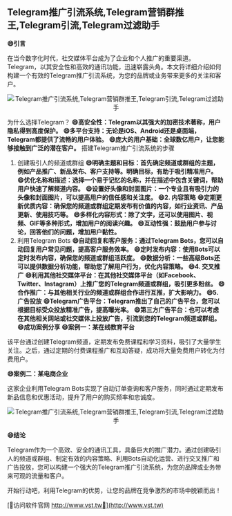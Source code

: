 ## **Telegram推广引流系统,Telegram营销群推王,Telegram引流,Telegram过滤助手**
**😄引言**

在当今数字化时代，社交媒体平台成为了企业和个人推广的重要渠道。Telegram，以其安全性和高效的通讯功能，迅速崭露头角。本文将详细介绍如何构建一个有效的Telegram推广引流系统，为您的品牌或业务带来更多的关注和客户。

 <center><img src="https://vst.tw/MP4/tuiguang/png/5.png" alt="Telegram推广引流系统,Telegram营销群推王,Telegram引流,Telegram过滤助手"></center>

为什么选择Telegram？
**😄高安全性：Telegram以其强大的加密技术著称，用户隐私得到高度保护。**
**😄多平台支持：无论是iOS、Android还是桌面端，Telegram都提供了流畅的用户体验。**
**😄庞大的用户基础：全球数亿用户，让您能够接触到广泛的潜在客户。**
搭建Telegram推广引流系统的步骤
1. 创建吸引人的频道或群组
**😄明确主题和目标：首先确定频道或群组的主题，例如产品推广、新品发布、客户支持等。明确目标，有助于吸引精准用户。**
**😄优化名称和描述：选择一个易于记忆的名称，并在描述中包含关键词，帮助用户快速了解频道内容。**
**😄设置好头像和封面图片：一个专业且有吸引力的头像和封面图片，可以提高用户的信任感和关注度。**
**😄2. 内容策略**
**😄定期更新优质内容：确保您的频道或群组定期发布有价值的内容，如行业资讯、产品更新、使用技巧等。**
**😄多样化内容形式：除了文字，还可以使用图片、视频、GIF等多种形式，增加用户的阅读兴趣。**
**😄互动性强：鼓励用户参与讨论，回答他们的问题，增加用户黏性。**
3. 利用Telegram Bots
**😄自动回复和客户服务：通过Telegram Bots，您可以自动回复用户常见问题，提高客户服务效率。**
**😄定时发布内容：使用Bots可以定时发布内容，确保您的频道或群组活跃度。**
**😄数据分析：一些高级Bots还可以提供数据分析功能，帮助您了解用户行为，优化内容策略。**
**😄4. 交叉推广**
**😄利用其他社交媒体平台：在其他社交媒体平台（如Facebook、Twitter、Instagram）上推广您的Telegram频道或群组，吸引更多粉丝。**
**😄合作推广：与其他相关行业的频道或群组合作进行互推，扩大影响力。**
**😄5. 广告投放**
**😄Telegram广告平台：Telegram推出了自己的广告平台，您可以根据目标受众投放精准广告，提高曝光率。**
**😄第三方广告平台：也可以考虑在其他相关网站或社交媒体上投放广告，引流到您的Telegram频道或群组。**
**😄成功案例分享**
**😄案例一：某在线教育平台**

该平台通过创建Telegram频道，定期发布免费课程和学习资料，吸引了大量学生关注。之后，通过定期的付费课程推广和互动答疑，成功将大量免费用户转化为付费用户。

**😄案例二：某电商企业**

这家企业利用Telegram Bots实现了自动订单查询和客户服务，同时通过定期发布新品信息和优惠活动，提升了用户的购买频率和忠诚度。

 <center><img src="https://vst.tw/MP4/tuiguang/png/7.png" alt="Telegram推广引流系统,Telegram营销群推王,Telegram引流,Telegram过滤助手"></center>

**😄结论**

Telegram作为一个高效、安全的通讯工具，具备巨大的推广潜力。通过创建吸引人的频道或群组、制定有效的内容策略、利用Bots自动化运营、进行交叉推广和广告投放，您可以构建一个强大的Telegram推广引流系统，为您的品牌或业务带来可观的流量和客户。

开始行动吧，利用Telegram的优势，让您的品牌在竞争激烈的市场中脱颖而出！


[👻访问软件官网 http://www.vst.tw👻](http://www.vst.tw)
